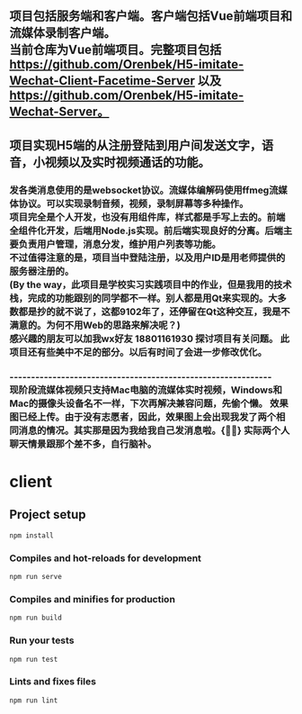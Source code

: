 ## 项目包括服务端和客户端。客户端包括Vue前端项目和流媒体录制客户端。<br>当前仓库为Vue前端项目。完整项目包括 https://github.com/Orenbek/H5-imitate-Wechat-Client-Facetime-Server 以及 https://github.com/Orenbek/H5-imitate-Wechat-Server。
## 项目实现H5端的从注册登陆到用户间发送文字，语音，小视频以及实时视频通话的功能。
### 发各类消息使用的是websocket协议。流媒体编解码使用ffmeg流媒体协议。可以实现录制音频，视频，录制屏幕等多种操作。<br>项目完全是个人开发，也没有用组件库，样式都是手写上去的。前端全组件化开发，后端用Node.js实现。前后端实现良好的分离。后端主要负责用户管理，消息分发，维护用户列表等功能。<br>不过值得注意的是，项目当中登陆注册，以及用户ID是用老师提供的服务器注册的。<br>(By the way，此项目是学校实习实践项目中的作业，但是我用的技术栈，完成的功能跟别的同学都不一样。别人都是用Qt来实现的。大多数都是抄的就不说了，这都9102年了，还停留在Qt这种交互，我是不满意的。为何不用Web的思路来解决呢？)<br> 感兴趣的朋友可以加我wx好友 18801161930 探讨项目有关问题。 此项目还有些美中不足的部分。以后有时间了会进一步修改优化。
### -------------------------------------------------------------<br> 现阶段流媒体视频只支持Mac电脑的流媒体实时视频，Windows和Mac的摄像头设备名不一样，下次再解决兼容问题，先偷个懒。 效果图已经上传。由于没有志愿者，因此，效果图上会出现我发了两个相同消息的情况。其实那是因为我给我自己发消息啦。{🤦‍♀️} 实际两个人聊天情景跟那个差不多，自行脑补。

# client

## Project setup
```
npm install
```

### Compiles and hot-reloads for development
```
npm run serve
```

### Compiles and minifies for production
```
npm run build
```

### Run your tests
```
npm run test
```

### Lints and fixes files
```
npm run lint
```
